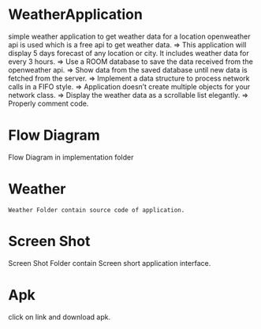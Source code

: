 # WeatherApplication
 simple weather application to get weather data for a location openweather api is used which is a free api to get weather data.
 => This application will display 5 days forecast of any location or city. It includes weather data for every 3 hours. 
 => Use a ROOM database to save the data received from the openweather api.
 => Show data from the saved database until new data is fetched from the server.
 => Implement a data structure to process network calls in a FIFO style.
 => Application doesn’t create multiple objects for your network class. 
 => Display the weather data as a scrollable list elegantly.
 => Properly comment code. 
 # Flow Diagram
   Flow Diagram in implementation folder
 # Weather
    Weather Folder contain source code of application.
 # Screen Shot
   Screen Shot Folder contain Screen short application interface.
 # Apk
   click on link and download apk.
   
